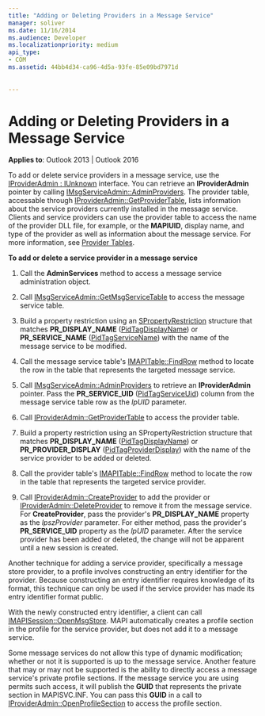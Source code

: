 ```yaml
---
title: "Adding or Deleting Providers in a Message Service"
manager: soliver
ms.date: 11/16/2014
ms.audience: Developer
ms.localizationpriority: medium
api_type:
- COM
ms.assetid: 44bb4d34-ca96-4d5a-93fe-85e09bd7971d
 
 
---
```


# Adding or Deleting Providers in a Message Service

  
  
**Applies to**: Outlook 2013 | Outlook 2016 
  
To add or delete service providers in a message service, use the [IProviderAdmin : IUnknown](iprovideradminiunknown.md) interface. You can retrieve an **IProviderAdmin** pointer by calling [IMsgServiceAdmin::AdminProviders](imsgserviceadmin-adminproviders.md). The provider table, accessable through [IProviderAdmin::GetProviderTable](iprovideradmin-getprovidertable.md), lists information about the service providers currently installed in the message service. Clients and service providers can use the provider table to access the name of the provider DLL file, for example, or the **MAPIUID**, display name, and type of the provider as well as information about the message service. For more information, see [Provider Tables](provider-tables.md).
  
 **To add or delete a service provider in a message service**
  
1. Call the **AdminServices** method to access a message service administration object. 
    
2. Call [IMsgServiceAdmin::GetMsgServiceTable](imsgserviceadmin-getmsgservicetable.md) to access the message service table. 
    
3. Build a property restriction using an [SPropertyRestriction](spropertyrestriction.md) structure that matches **PR_DISPLAY_NAME** ([PidTagDisplayName](pidtagdisplayname-canonical-property.md)) or **PR_SERVICE_NAME** ([PidTagServiceName](pidtagservicename-canonical-property.md)) with the name of the message service to be modified. 
    
4. Call the message service table's [IMAPITable::FindRow](imapitable-findrow.md) method to locate the row in the table that represents the targeted message service. 
    
5. Call [IMsgServiceAdmin::AdminProviders](imsgserviceadmin-adminproviders.md) to retrieve an **IProviderAdmin** pointer. Pass the **PR_SERVICE_UID** ([PidTagServiceUid](pidtagserviceuid-canonical-property.md)) column from the message service table row as the  _lpUID_ parameter. 
    
6. Call [IProviderAdmin::GetProviderTable](iprovideradmin-getprovidertable.md) to access the provider table. 
    
7. Build a property restriction using an SPropertyRestriction structure that matches **PR_DISPLAY_NAME** ([PidTagDisplayName](pidtagdisplayname-canonical-property.md)) or **PR_PROVIDER_DISPLAY** ([PidTagProviderDisplay](pidtagproviderdisplay-canonical-property.md)) with the name of the service provider to be added or deleted. 
    
8. Call the provider table's [IMAPITable::FindRow](imapitable-findrow.md) method to locate the row in the table that represents the targeted service provider. 
    
9. Call [IProviderAdmin::CreateProvider](iprovideradmin-createprovider.md) to add the provider or [IProviderAdmin::DeleteProvider](iprovideradmin-deleteprovider.md) to remove it from the message service. For **CreateProvider**, pass the provider's **PR_DISPLAY_NAME** property as the  _lpszProvider_ parameter. For either method, pass the provider's **PR_SERVICE_UID** property as the  _lpUID_ parameter. After the service provider has been added or deleted, the change will not be apparent until a new session is created. 
    
Another technique for adding a service provider, specifically a message store provider, to a profile involves constructing an entry identifier for the provider. Because constructing an entry identifier requires knowledge of its format, this technique can only be used if the service provider has made its entry identifier format public. 
  
With the newly constructed entry identifier, a client can call [IMAPISession::OpenMsgStore](imapisession-openmsgstore.md). MAPI automatically creates a profile section in the profile for the service provider, but does not add it to a message service. 
  
Some message services do not allow this type of dynamic modification; whether or not it is supported is up to the message service. Another feature that may or may not be supported is the ability to directly access a message service's private profile sections. If the message service you are using permits such access, it will publish the **GUID** that represents the private section in MAPISVC.INF. You can pass this **GUID** in a call to [IProviderAdmin::OpenProfileSection](iprovideradmin-openprofilesection.md) to access the profile section. 
  


